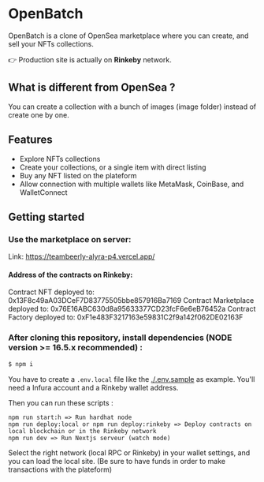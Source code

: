 # OpenBatch

OpenBatch is a clone of OpenSea marketplace where you can create, and sell your NFTs collections.

👉 Production site is actually on **Rinkeby** network.

## What is different from OpenSea ?

You can create a collection with a bunch of images (image folder) instead of create one by one.

## Features

-   Explore NFTs collections
-   Create your collections, or a single item with direct listing
-   Buy any NFT listed on the plateform
-   Allow connection with multiple wallets like MetaMask, CoinBase, and WalletConnect

## Getting started

### Use the marketplace on server:
Link: https://teambeerly-alyra-p4.vercel.app/

#### Address of the contracts on Rinkeby:
Contract NFT deployed to: 0x13F8c49aA03DCeF7D83775505bbe857916Ba7169
Contract Marketplace deployed to: 0x76E16ABC630d8a95633377CD23fcF6e6eB76452a
Contract Factory deployed to:  0xF1e483F3217163e59831C2f9a142f062DE02163F

### After cloning this repository, install dependencies (NODE version >= 16.5.x recommended) :

```sh
$ npm i
```

You have to create a `.env.local` file like the [./.env.sample](./.env.sample) as example. You'll need a Infura account and a Rinkeby wallet address.

Then you can run these scripts :

```shell
npm run start:h => Run hardhat node
npm run deploy:local or npm run deploy:rinkeby => Deploy contracts on local blockchain or in the Rinkeby network
npm run dev => Run Nextjs serveur (watch mode)
```

Select the right network (local RPC or Rinkeby) in your wallet settings, and you can load the local site. (Be sure to have funds in order to make transactions with the plateform)
